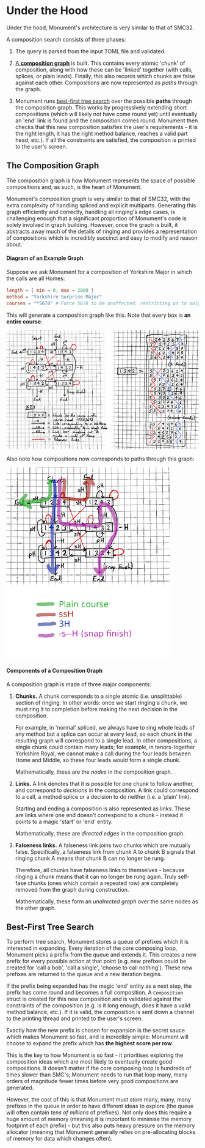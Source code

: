 # Under the Hood

Under the hood, Monument's architecture is very similar to that of SMC32.

A composition search consists of three phases:

1. The query is parsed from the input TOML file and validated.

2. [A **composition graph**](#the-composition-graph) is built.  This contains every atomic 'chunk'
   of composition, along with how these can be 'linked' together (with calls, splices, or plain
   leads).  Finally, this also records which chunks are false against each other.  Compositions are
   now represented as _paths_ through the graph.

3. Monument runs [best-first tree search](#best-first-tree-search) over the possible **paths**
   through the composition graph.  This works by progressively extending short compositions (which
   will likely not have come round yet) until eventually an 'end' link is found and the composition
   comes round.  Monument then checks that this new composition satisfies the user's requirements -
   it is the right length, it has the right method balance, reaches a valid part head, etc.).  If
   all the constraints are satisfied, the composition is printed to the user's screen.

## The Composition Graph

The composition graph is how Monument represents the space of possible compositions and, as such,
is the heart of Monument.

Monument's composition graph is very similar to that of SMC32, with the extra complexity of handling
spliced and explicit multiparts.  Generating this graph efficiently and correctly, handling all
ringing's edge cases, is challenging enough that a significant proportion of Monument's code is
solely involved in graph building.  However, once the graph is built, it abstracts away much of the
details of ringing and provides a representation of compositions which is incredibly succinct and
easy to modify and reason about.

#### Diagram of an Example Graph

Suppose we ask Monument for a composition of Yorkshire Major in which the calls are all Homes:

```toml
length = { min = 0, max = 2000 }
method = "Yorkshire Surprise Major"
courses = "*5678" # Force 5678 to be unaffected, restricting us to only Homes
```

This will generate a composition graph like this.  Note that every box is **an entire course**:

![Diagram of Composition Graph](img/graph-combined.png)

Also note how compositions now corresponds to paths through this graph:

![Paths through the Composition Graph](img/comp-graph-paths.png)

#### Components of a Composition Graph

A composition graph is made of three major components:

1. **Chunks.**  A chunk corresponds to a single atomic (i.e. unsplittable) section of ringing.  In
   other words: once we start ringing a chunk, we must ring it to completion before making the next
   decision in the composition.

   For example, in 'normal' spliced, we always have to ring whole leads of any method but a splice
   can occur at every lead, so each chunk in the resulting graph will correspond to a single
   lead.  In other compositions, a single chunk could contain many leads; for example, in
   tenors-together Yorkshire Royal, we cannot make a call during the four leads between Home and
   Middle, so these four leads would form a single chunk.

   Mathematically, these are the _nodes_ in the composition graph.

2. **Links.**  A link denotes that it is possible for one chunk to follow another, and correspond
   to _decisions_ in the composition.  A link could correspond to a call, a method splice
   or a decision to do neither (i.e. a 'plain' link).

   Starting and ending a composition is also represented as links.  These are links where one end
   doesn't correspond to a chunk - instead it points to a magic 'start' or 'end' entity.

   Mathematically, these are _directed edges_ in the composition graph.

3. **Falseness links.**  A falseness link joins two chunks which are mutually false.  Specifically,
   a falseness link from chunk A to chunk B signals that ringing chunk A means that chunk B can no
   longer be rung.
  
   Therefore, all chunks have falseness links to themselves - because ringing a chunk means that it
   can no longer be rung again.  Truly self-fase chunks (ones which contain a repeated row) are
   completely removed from the graph during construction.

   Mathematically, these form an _undirected graph_ over the same nodes as the other graph.

## Best-First Tree Search

To perform tree search, Monument stores a queue of prefixes which it is interested in expanding.
Every iteration of the core composing loop, Monument picks a prefix from the queue and extends
it.  This creates a new prefix for every possible action at that point (e.g. new prefixes could
be created for 'call a bob', 'call a single', 'choose to call nothing').  These new prefixes are
returned to the queue and a new iteration begins.

If the prefix being expanded has the magic 'end' entity as a next step, the prefix has come round
and becomes a full composition.
A `Composition` struct is created for this new composition and is validated against the constraints
of the composition (e.g. is it long enough, does it have a valid method balance, etc.).  If it is
valid, the composition is sent down a channel to the printing thread and printed to the user's
screen.

Exactly how the new prefix is chosen for expansion is the secret sauce which makes Monument so
fast, and is incredibly simple:  Monument will choose to expand the prefix which has **the highest
score per row**.

This is the key to how Monument is so fast - it prioritises exploring the composition ideas
which are most likely to eventually create good compositions.  It doesn't matter if the core
composing loop is hundreds of times slower than SMC's; Monument needs to run that loop many, many
orders of magnitude fewer times before very good compositions are generated.

However, the cost of this is that Monument must store many, many, many prefixes in the queue
in order to have different ideas to explore (the queue will often contain _tens of millions_ of
prefixes).  Not only does this require a huge amount of memory (meaning it is important to minimise
the memory footprint of each prefix) - but this also puts heavy pressure on the memory allocator
(meaning that Monument generally relies on pre-allocating blocks of memory for data which changes
often).
